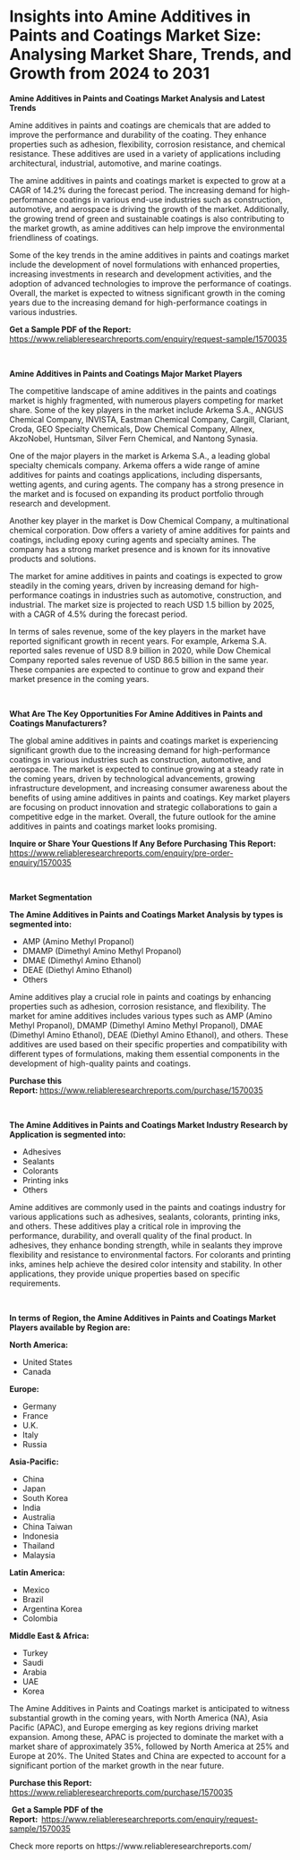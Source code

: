 <p><h1>Insights into Amine Additives in Paints and Coatings Market Size: Analysing Market Share, Trends, and Growth from 2024 to 2031</h1></p><p><strong>Amine Additives in Paints and Coatings Market Analysis and Latest Trends</strong></p>
<p><p>Amine additives in paints and coatings are chemicals that are added to improve the performance and durability of the coating. They enhance properties such as adhesion, flexibility, corrosion resistance, and chemical resistance. These additives are used in a variety of applications including architectural, industrial, automotive, and marine coatings.</p><p>The amine additives in paints and coatings market is expected to grow at a CAGR of 14.2% during the forecast period. The increasing demand for high-performance coatings in various end-use industries such as construction, automotive, and aerospace is driving the growth of the market. Additionally, the growing trend of green and sustainable coatings is also contributing to the market growth, as amine additives can help improve the environmental friendliness of coatings.</p><p>Some of the key trends in the amine additives in paints and coatings market include the development of novel formulations with enhanced properties, increasing investments in research and development activities, and the adoption of advanced technologies to improve the performance of coatings. Overall, the market is expected to witness significant growth in the coming years due to the increasing demand for high-performance coatings in various industries.</p></p>
<p><strong>Get a Sample PDF of the Report:&nbsp;</strong> <a href="https://www.reliableresearchreports.com/enquiry/request-sample/1570035">https://www.reliableresearchreports.com/enquiry/request-sample/1570035</a></p>
<p>&nbsp;</p>
<p><strong>Amine Additives in Paints and Coatings Major Market Players</strong></p>
<p><p>The competitive landscape of amine additives in the paints and coatings market is highly fragmented, with numerous players competing for market share. Some of the key players in the market include Arkema S.A., ANGUS Chemical Company, INVISTA, Eastman Chemical Company, Cargill, Clariant, Croda, GEO Specialty Chemicals, Dow Chemical Company, Allnex, AkzoNobel, Huntsman, Silver Fern Chemical, and Nantong Synasia.</p><p>One of the major players in the market is Arkema S.A., a leading global specialty chemicals company. Arkema offers a wide range of amine additives for paints and coatings applications, including dispersants, wetting agents, and curing agents. The company has a strong presence in the market and is focused on expanding its product portfolio through research and development.</p><p>Another key player in the market is Dow Chemical Company, a multinational chemical corporation. Dow offers a variety of amine additives for paints and coatings, including epoxy curing agents and specialty amines. The company has a strong market presence and is known for its innovative products and solutions.</p><p>The market for amine additives in paints and coatings is expected to grow steadily in the coming years, driven by increasing demand for high-performance coatings in industries such as automotive, construction, and industrial. The market size is projected to reach USD 1.5 billion by 2025, with a CAGR of 4.5% during the forecast period.</p><p>In terms of sales revenue, some of the key players in the market have reported significant growth in recent years. For example, Arkema S.A. reported sales revenue of USD 8.9 billion in 2020, while Dow Chemical Company reported sales revenue of USD 86.5 billion in the same year. These companies are expected to continue to grow and expand their market presence in the coming years.</p></p>
<p>&nbsp;</p>
<p><strong>What Are The Key Opportunities For Amine Additives in Paints and Coatings Manufacturers?</strong></p>
<p><p>The global amine additives in paints and coatings market is experiencing significant growth due to the increasing demand for high-performance coatings in various industries such as construction, automotive, and aerospace. The market is expected to continue growing at a steady rate in the coming years, driven by technological advancements, growing infrastructure development, and increasing consumer awareness about the benefits of using amine additives in paints and coatings. Key market players are focusing on product innovation and strategic collaborations to gain a competitive edge in the market. Overall, the future outlook for the amine additives in paints and coatings market looks promising.</p></p>
<p><strong>Inquire or Share Your Questions If Any Before Purchasing This Report:</strong> <a href="https://www.reliableresearchreports.com/enquiry/pre-order-enquiry/1570035">https://www.reliableresearchreports.com/enquiry/pre-order-enquiry/1570035</a></p>
<p>&nbsp;</p>
<p><strong>Market Segmentation</strong></p>
<p><strong>The Amine Additives in Paints and Coatings Market Analysis by types is segmented into:</strong></p>
<p><ul><li>AMP (Amino Methyl Propanol)</li><li>DMAMP (Dimethyl Amino Methyl Propanol)</li><li>DMAE (Dimethyl Amino Ethanol)</li><li>DEAE (Diethyl Amino Ethanol)</li><li>Others</li></ul></p>
<p><p>Amine additives play a crucial role in paints and coatings by enhancing properties such as adhesion, corrosion resistance, and flexibility. The market for amine additives includes various types such as AMP (Amino Methyl Propanol), DMAMP (Dimethyl Amino Methyl Propanol), DMAE (Dimethyl Amino Ethanol), DEAE (Diethyl Amino Ethanol), and others. These additives are used based on their specific properties and compatibility with different types of formulations, making them essential components in the development of high-quality paints and coatings.</p></p>
<p><strong>Purchase this Report:&nbsp;</strong><a href="https://www.reliableresearchreports.com/purchase/1570035">https://www.reliableresearchreports.com/purchase/1570035</a></p>
<p>&nbsp;</p>
<p><strong>The Amine Additives in Paints and Coatings Market Industry Research by Application is segmented into:</strong></p>
<p><ul><li>Adhesives</li><li>Sealants</li><li>Colorants</li><li>Printing inks</li><li>Others</li></ul></p>
<p><p>Amine additives are commonly used in the paints and coatings industry for various applications such as adhesives, sealants, colorants, printing inks, and others. These additives play a critical role in improving the performance, durability, and overall quality of the final product. In adhesives, they enhance bonding strength, while in sealants they improve flexibility and resistance to environmental factors. For colorants and printing inks, amines help achieve the desired color intensity and stability. In other applications, they provide unique properties based on specific requirements.</p></p>
<p>&nbsp;</p>
<p><strong>In terms of Region, the Amine Additives in Paints and Coatings Market Players available by Region are:</strong></p>
<p>
    <p> <strong> North America: </strong>
        <ul>
            <li>United States</li>
            <li>Canada</li>
        </ul>
        </p> 
    <p> <strong> Europe: </strong>
        <ul>
            <li>Germany</li>
            <li>France</li>
            <li>U.K.</li>
            <li>Italy</li>
            <li>Russia</li>
        </ul>
        </p> 
    <p> <strong> Asia-Pacific: </strong>
        <ul>
            <li>China</li>
            <li>Japan</li>
            <li>South Korea</li>
            <li>India</li>
            <li>Australia</li>
            <li>China Taiwan</li>
            <li>Indonesia</li>
            <li>Thailand</li>
            <li>Malaysia</li>
        </ul>
        </p> 
    <p> <strong> Latin America: </strong>
        <ul>
            <li>Mexico</li>
            <li>Brazil</li>
            <li>Argentina Korea</li>
            <li>Colombia</li>
        </ul>
        </p> 
    <p> <strong> Middle East & Africa: </strong>
        <ul>
            <li>Turkey</li>
            <li>Saudi</li>
            <li>Arabia</li>
            <li>UAE</li>
            <li>Korea</li>
        </ul>
    </p>
    </p>
<p><p>The Amine Additives in Paints and Coatings market is anticipated to witness substantial growth in the coming years, with North America (NA), Asia Pacific (APAC), and Europe emerging as key regions driving market expansion. Among these, APAC is projected to dominate the market with a market share of approximately 35%, followed by North America at 25% and Europe at 20%. The United States and China are expected to account for a significant portion of the market growth in the near future.</p></p>
<p><strong>Purchase this Report: </strong><a href="https://www.reliableresearchreports.com/purchase/1570035">https://www.reliableresearchreports.com/purchase/1570035</a></p>
<p>&nbsp;<strong>Get a Sample PDF of the Report:&nbsp;&nbsp;</strong><a href="https://www.reliableresearchreports.com/enquiry/request-sample/1570035">https://www.reliableresearchreports.com/enquiry/request-sample/1570035</a></p>
<p><strong></strong></p>
<p>Check more reports on https://www.reliableresearchreports.com/</p>